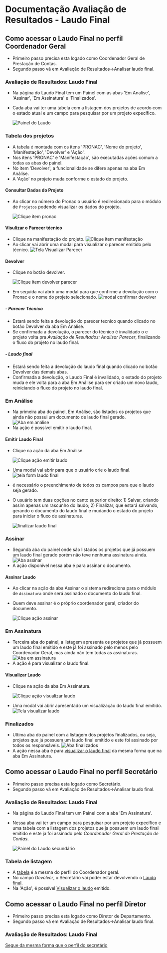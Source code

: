 # Documentação Avaliação de Resultados - Laudo Final

## Como acessar o Laudo Final no perfil Coordenador Geral

* Primeiro passo precisa esta logado como Coordenador Geral de Prestação de Contas.
* Segundo passo vá em Avaliação de Resultados->Analisar laudo final.

### Avaliação de Resultados: Laudo Final
* Na página do Laudo Final tem um Painel com as abas 'Em Analise', 'Assinar', 'Em Assinatura' e 'Finalizados'.
* Cada aba vai ter uma tabela com a listagem dos projetos de acordo com o estado atual e um campo para pesquisar por um projeto expecífico.

    ![Painel do Laudo](./imagens/painel_laudo.png)
### Tabela dos projetos
* A tabela &eacute; montada com os itens 'PRONAC', 'Nome do projeto', 'Manifestação', 'Devolver' e 'Ação'.
* Nos itens 'PRONAC' e 'Manifestação', são executadas aç&otilde;es comum a todas as abas do painel.
* No item 'Devolver', a funcionalidade se difere apenas na aba Em Análise.
* A 'Ação' no projeto muda conforme o estado do projeto.

#### Consultar Dados do Projeto
* Ao clicar no número do Pronac o usuário &eacute; redirecionado para o módulo de `Projetos` podendo visualizar os dados do projeto.

    ![Clique item pronac](./imagens/dados_projeto.png)

#### Visulizar o Parecer t&eacute;cnico
* Clique na manifestação do projeto.
    ![Clique item manifestação](./imagens/manifestacao.png)
* Ao clicar vai abrir uma modal para visualizar o parecer emitido pelo t&eacute;cnico.
    ![Tela Visualizar Parecer](./imagens/visualizar_parecer.png)


#### Devolver
* Clique no botão devolver.

    ![Clique item devolver parecer](./imagens/acao_devolver.png)
* Em seguida vai abrir uma modal para que confirme a devolução com o Pronac e o nome do projeto selecionado.
    ![modal confirmar devolver](./imagens/modal_devolver.png)
##### - Parecer T&eacute;cnico
* Estará sendo feita a devolução do parecer tecnico quando clicado no botão Devolver da aba Em Análise.
* Se confirmada a devolução, o parecer do t&eacute;cnico &eacute; invalidado o e projeto volta pra _Avaliação de Resultados: Analisar Parecer_, finalizando o fluxo do projeto no laudo final.
##### - Laudo final
* Estará sendo feita a devolução do laudo final quando clicado no botão Devolver das demais abas.
* Confirmada a devolução, o Laudo Final &eacute; invalidado, o estado do projeto muda e ele volta para a aba Em Análise para ser criado um novo laudo, reiniciando o fluxo do projeto no laudo final.

### Em Análise
* Na primeira aba do painel, Em Análise, são listados os projetos que ainda não possui um documento de laudo final gerado.
    ![Aba em análise](./imagens/aba_em_analise.png)
* Na ação &eacute; possível emitir o laudo final.

#### Emitir Laudo Final
* Clique na ação da aba Em Análise.

    ![Clique ação emitir laudo](./imagens/acao_em_analise.png)

* Uma modal vai abrir para que o usuário crie o laudo final.
    ![tela form laudo final](./imagens/tela_emitir_laudo.png)
* &eacute; necessário o preenchimento de todos os campos para que o laudo seja gerado.
* O usuário tem duas opç&otilde;es no canto superior direito: 1) Salvar, criando assim apenas um rascunho do laudo; 2) Finalizar, que estará salvando, gerando o documento do laudo final e mudando o estado do projeto para iniciar o fluxo de assinaturas.

    ![finalizar laudo final](./imagens/opcoes_laudo.png)


### Assinar
* Segunda aba do painel onde são listados os projetos que já possuem um laudo final gerado por&eacute;m não teve nenhuma assinatura ainda.
    ![Aba assinar](./imagens/aba_assinar.png)
* A ação disponível nessa aba &eacute; para assinar o documento.

#### Assinar Laudo
* Ao clicar na ação da aba Assinar o sistema redireciona para o módulo de `Assinatura` onde será assinado o documento do laudo final.
* Quem deve assinar &eacute; o próprio coordenador geral, criador do documento.

    ![Clique ação assinar](./imagens/acao_assinar.png)

### Em Assinatura
* Terceira aba do painel, a listagem apresenta os projetos que já possuem um laudo final emitido e este já foi assinado pelo menos pelo Coordenador Geral, mas ainda não tem todas as assinaturas.
    ![Aba em assinatura](./imagens/aba_em_assinatura.png)
* A ação &eacute; para visualizar o laudo final.

#### Visualizar Laudo
* Clique na ação da aba Em Assinatura.

    ![Clique ação visualizar laudo](./imagens/acao_visualizar.png)
* Uma modal vai abrir apresentado um visualização do laudo final emitido.
    ![Tela visualizar laudo](./imagens/visualizar_laudo.png)

### Finalizados
* Ultima aba do painel com a listagem dos projetos finalizados, ou seja, projetos que já possuem um laudo final emitido e este foi assinado por todos os responsáveis.
    ![Aba finalizados](./imagens/aba_finalizados.png)
* A ação nessa aba &eacute; para [visualizar o laudo final](#visualizar-laudo) da mesma forma que na aba Em Assinatura.

## Como acessar o Laudo Final no perfil Secretário

* Primeiro passo precisa esta logado como Secretário.
* Segundo passo vá em Avaliação de Resultados->Analisar laudo final.

### Avaliação de Resultados: Laudo Final
* Na página do Laudo Final tem um Painel com a aba 'Em Assinatura'.
* Nessa aba vai ter um campo para pesquisar por um projeto expecífico e uma tabela com a listagem dos projetos que ja possuem um laudo final emitido e este ja foi assinado pelo _Coordenador Geral de Prestação de Contas_.

    ![Painel do Laudo secundário](./imagens/painel_laudo_Sec_Dir.png)
### Tabela de listagem
* A [tabela](#tabela-dos-projetos) &eacute; a mesma do perfil do Coordenador geral.
* No campo _Devolver_, o Secretário vai poder estar devolvendo o [Laudo final](#laudo-final).
* Na 'Ação', &eacute; possível [Visualizar o laudo](#visualizar-laudo) emitido.

## Como acessar o Laudo Final no perfil Diretor

* Primeiro passo precisa esta logado como Diretor de Departamento.
* Segundo passo vá em Avaliação de Resultados->Analisar laudo final.

### Avaliação de Resultados: Laudo Final
 [Segue da mesma forma que o perfil do secretário](#avaliação-de-resultados-laudo-final-1)
